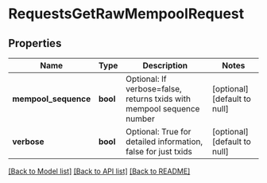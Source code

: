 # RequestsGetRawMempoolRequest

## Properties
Name | Type | Description | Notes
------------ | ------------- | ------------- | -------------
**mempool_sequence** | **bool** | Optional: If verbose&#x3D;false, returns txids with mempool sequence number | [optional] [default to null]
**verbose** | **bool** | Optional: True for detailed information, false for just txids | [optional] [default to null]

[[Back to Model list]](../README.md#documentation-for-models) [[Back to API list]](../README.md#documentation-for-api-endpoints) [[Back to README]](../README.md)


